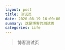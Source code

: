 ```yaml
---
layout: post
title: 测试页
date: 2020-08-19 16:00:00
summary: 这是博客的测试页
categories: Life
---
```


> 博客测试页

